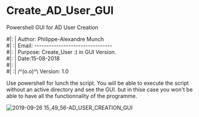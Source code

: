 # Create_AD_User_GUI
Powershell GUI for AD User Creation
      
#|: | Author:  Philippe-Alexandre Munch                                       
#| :| Email:   --------------------------------                   
#|: | Purpose: Create_User :)  in GUI Version.                    
#|: |         		Date:15-08-2018                                 
#|: |                                                             
#| :| 	/^(o.o)^\    Version: 1.0           	                    

Use powershell for lunch the script.
You will be able to execute the script without an active directory and see the GUI.
but in thise case you won't be able to have all the functionnality of the programme.

![2019-09-26 15_49_56-AD_USER_CREATION_GUI](https://user-images.githubusercontent.com/18190054/65695240-729afa00-e077-11e9-8143-fffae24f7615.png)

